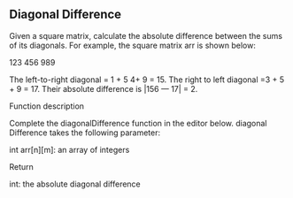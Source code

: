 ## Diagonal Difference

Given a square matrix, calculate the absolute difference between
the sums of its diagonals.
For example, the square matrix arr is shown below:

123
456
989

The left-to-right diagonal = 1 + 5 4+ 9 = 15. The right to left
diagonal =3 + 5 + 9 = 17. Their absolute difference is
|156 — 17| = 2.

Function description

Complete the diagonalDifference function in the editor below.
diagonal Difference takes the following parameter:

int arr[n][m]: an array of integers

Return

int: the absolute diagonal difference